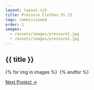 ```yaml
---
layout: layout.njk
title: Pressure Clothes SS 23
tags: commissioned
order: 1
images:
  - /assets/images/pressure1.jpg
  - /assets/images/pressure2.jpg
---
```


<h2>{{ title }}</h2>

{% for img in images %}
  <img src="{{ img }}" alt="">
{% endfor %}

<a href="/commissioned/fontolan-campaign/">Next Project →</a>
